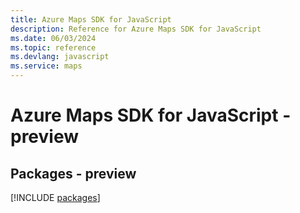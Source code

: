 ```yaml
---
title: Azure Maps SDK for JavaScript
description: Reference for Azure Maps SDK for JavaScript
ms.date: 06/03/2024
ms.topic: reference
ms.devlang: javascript
ms.service: maps
---
```

# Azure Maps SDK for JavaScript - preview
## Packages - preview
[!INCLUDE [packages](maps-index.md)]